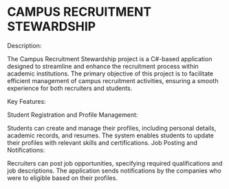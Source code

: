 # CAMPUS RECRUITMENT STEWARDSHIP

Description:

The Campus Recruitment Stewardship project is a C#-based application designed to streamline and enhance the recruitment process within academic institutions. The primary objective of this project is to facilitate efficient management of campus recruitment activities, ensuring a smooth experience for both recruiters and students.

Key Features:

Student Registration and Profile Management:

Students can create and manage their profiles, including personal details, academic records, and resumes.
The system enables students to update their profiles with relevant skills and certifications.
Job Posting and Notifications:

Recruiters can post job opportunities, specifying required qualifications and job descriptions.
The application sends notifications by the companies who were to eligible based on their profiles.
